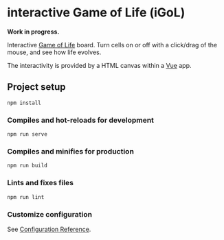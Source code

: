 # interactive Game of Life (iGoL)
**Work in progress.**

Interactive [Game of Life](https://en.wikipedia.org/wiki/Conway%27s_Game_of_Life) board.
Turn cells on or off with a click/drag of the mouse, and see how life evolves.

The interactivity is provided by a HTML canvas within a [Vue](https://vuejs.org/) app.

## Project setup
```
npm install
```

### Compiles and hot-reloads for development
```
npm run serve
```

### Compiles and minifies for production
```
npm run build
```

### Lints and fixes files
```
npm run lint
```

### Customize configuration
See [Configuration Reference](https://cli.vuejs.org/config/).
